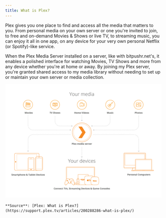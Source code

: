 ```yaml
---
title: What is Plex?
---
```

Plex gives you one place to find and access all the media that matters to you. From personal media on your own server or one you're invited to join, to free and on-demand Movies & Shows or live TV, to streaming music, you can enjoy it all in one app, on any device for your very own personal Netflix (or Spotify)-like service.

When the Plex Media Server installed on a server, like with bitpushr.net's, it enables a polished interface for watching Movies, TV Shows and more from any device whether you're at home or away. By joining my Plex server, you're granted shared access to my media library without needing to set up or maintain your own server or media collection.

![Matrix](assets/images/plex-works-matrix-1.webp)

    **Source**: [Plex: What is Plex?](https://support.plex.tv/articles/200288286-what-is-plex/)

